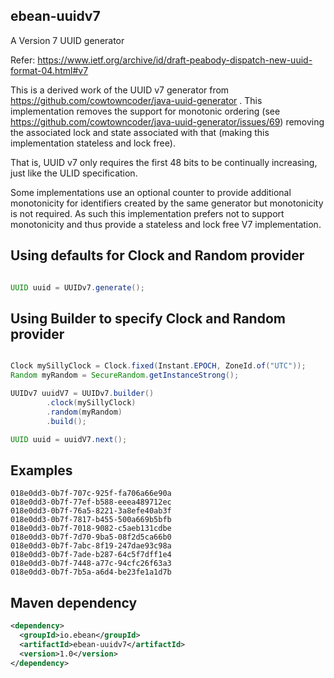 ## ebean-uuidv7

A Version 7 UUID generator

Refer: https://www.ietf.org/archive/id/draft-peabody-dispatch-new-uuid-format-04.html#v7

This is a derived work of the UUID v7 generator from https://github.com/cowtowncoder/java-uuid-generator
. This implementation removes the support for monotonic ordering (see https://github.com/cowtowncoder/java-uuid-generator/issues/69)
removing the associated lock and state associated with that (making this implementation stateless and lock free).

That is, UUID v7 only requires the first 48 bits to be continually increasing, just like the ULID specification.

Some implementations use an optional counter to provide additional monotonicity for identifiers created by the same generator
but monotonicity is not required. As such this implementation prefers not to support monotonicity and thus provide
a stateless and lock free V7 implementation.


## Using defaults for Clock and Random provider
```java

UUID uuid = UUIDv7.generate();

```

## Using Builder to specify Clock and Random provider
```java

Clock mySillyClock = Clock.fixed(Instant.EPOCH, ZoneId.of("UTC"));
Random myRandom = SecureRandom.getInstanceStrong();

UUIDv7 uuidV7 = UUIDv7.builder()
        .clock(mySillyClock)
        .random(myRandom)
        .build();

UUID uuid = uuidV7.next();

```

## Examples
```
018e0dd3-0b7f-707c-925f-fa706a66e90a
018e0dd3-0b7f-77ef-b588-eeea489712ec
018e0dd3-0b7f-76a5-8221-3a8efe40ab3f
018e0dd3-0b7f-7817-b455-500a669b5bfb
018e0dd3-0b7f-7018-9082-c5aeb131cdbe
018e0dd3-0b7f-7d70-9ba5-08f2d5ca66b0
018e0dd3-0b7f-7abc-8f19-247dae93c98a
018e0dd3-0b7f-7ade-b287-64c5f7dff1e4
018e0dd3-0b7f-7448-a77c-94cfc26f63a3
018e0dd3-0b7f-7b5a-a6d4-be23fe1a1d7b
```

## Maven dependency

```xml
<dependency>
  <groupId>io.ebean</groupId>
  <artifactId>ebean-uuidv7</artifactId>
  <version>1.0</version>
</dependency>
```
